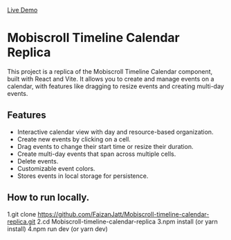 
[Live Demo](https://faizanjatt.github.io/Mobiscroll-timeline-calendar-replica/)

# Mobiscroll Timeline Calendar Replica

This project is a replica of the Mobiscroll Timeline Calendar component, built with React and Vite. It allows you to create and manage events on a calendar, with features like dragging to resize events and creating multi-day events.

## Features

- Interactive calendar view with day and resource-based organization.
- Create new events by clicking on a cell.
- Drag events to change their start time or resize their duration.
- Create multi-day events that span across multiple cells.
- Delete events.
- Customizable event colors.
- Stores events in local storage for persistence.



## How to run locally.
1.git clone https://github.com/FaizanJatt/Mobiscroll-timeline-calendar-replica.git
2.cd Mobiscroll-timeline-calendar-replica
3.npm install (or yarn install)
4.npm run dev (or yarn dev)
